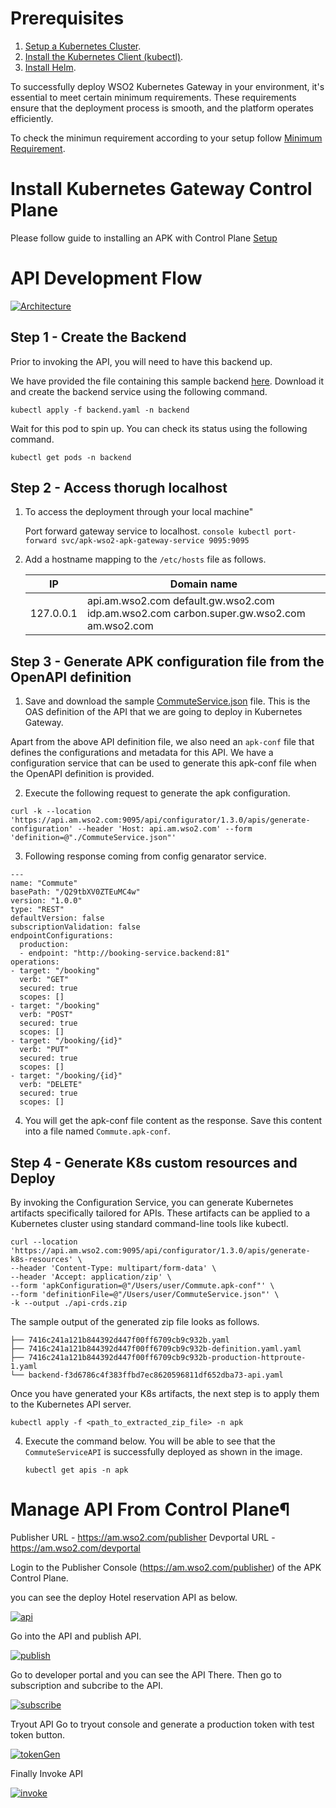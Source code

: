 # Prerequisites

1. [Setup a Kubernetes Cluster](https://kubernetes.io/docs/setup).
2. [Install the Kubernetes Client (kubectl)](https://kubernetes.io/docs/tasks/tools/install-kubectl/).
3. [Install Helm](https://helm.sh/docs/intro/install/).

To successfully deploy WSO2 Kubernetes Gateway in your environment, it's essential to meet certain minimum requirements. These requirements ensure that the deployment process is smooth, and the platform operates efficiently.

To check the minimun requirement according to your setup follow [Minimum Requirement](https://apk.docs.wso2.com/en/latest/setup/prerequisites/).

# Install Kubernetes Gateway Control Plane

Please follow guide to installing an APK with Control Plane [Setup](https://apk.docs.wso2.com/en/latest/setup/install-with-cp/)

# API Development Flow

[![Architecture](resources/demo.png)](resources/demo.png)

## Step 1 - Create the Backend

Prior to invoking the API, you will need to have this backend up. 

We have provided the file containing this sample backend [here](/resources/backend.yaml). Download it and create the backend service using the following command.

```
kubectl apply -f backend.yaml -n backend
```

Wait for this pod to spin up. You can check its status using the following command.

```
kubectl get pods -n backend
```

## Step 2 - Access thorugh localhost

1. To access the deployment through your local machine"

    Port forward gateway service to localhost.
        ```console
        kubectl port-forward svc/apk-wso2-apk-gateway-service 9095:9095
        ```

2. Add a hostname mapping to the ```/etc/hosts``` file as follows.

    | IP        | Domain name         |
    | --------- | ------------------- |
    | 127.0.0.1 | api.am.wso2.com default.gw.wso2.com idp.am.wso2.com carbon.super.gw.wso2.com  am.wso2.com|

## Step 3 - Generate APK configuration file from the OpenAPI definition

1. Save and download the sample [CommuteService.json](resources/CommuteService) file. This is the OAS definition of the API that we are going to deploy in Kubernetes Gateway.

Apart from the above API definition file, we also need an `apk-conf` file that defines the configurations and metadata for this API. We have a configuration service that can be used to generate this apk-conf file when the OpenAPI definition is provided. 


2. Execute the following request to generate the apk configuration.


```
curl -k --location 'https://api.am.wso2.com:9095/api/configurator/1.3.0/apis/generate-configuration' --header 'Host: api.am.wso2.com' --form 'definition=@"./CommuteService.json"'
```

3. Following response coming from config genarator service.
```
---
name: "Commute"
basePath: "/Q29tbXV0ZTEuMC4w"
version: "1.0.0"
type: "REST"
defaultVersion: false
subscriptionValidation: false
endpointConfigurations:
  production:
  - endpoint: "http://booking-service.backend:81"
operations:
- target: "/booking"
  verb: "GET"
  secured: true
  scopes: []
- target: "/booking"
  verb: "POST"
  secured: true
  scopes: []
- target: "/booking/{id}"
  verb: "PUT"
  secured: true
  scopes: []
- target: "/booking/{id}"
  verb: "DELETE"
  secured: true
  scopes: []
```


4. You will get the apk-conf file content as the response. Save this content into a file named `Commute.apk-conf`.

## Step 4 - Generate K8s custom resources and Deploy

By invoking the Configuration Service, you can generate Kubernetes artifacts specifically tailored for APIs. These artifacts can be applied to a Kubernetes cluster using standard command-line tools like kubectl. 

```
curl --location 'https://api.am.wso2.com:9095/api/configurator/1.3.0/apis/generate-k8s-resources' \
--header 'Content-Type: multipart/form-data' \
--header 'Accept: application/zip' \
--form 'apkConfiguration=@"/Users/user/Commute.apk-conf"' \
--form 'definitionFile=@"/Users/user/CommuteService.json"' \
-k --output ./api-crds.zip
```

The sample output of the generated zip file looks as follows.

```
├── 7416c241a121b844392d447f00ff6709cb9c932b.yaml
├── 7416c241a121b844392d447f00ff6709cb9c932b-definition.yaml.yaml
├── 7416c241a121b844392d447f00ff6709cb9c932b-production-httproute-1.yaml
└── backend-f3d6786c4f383ffbd7ec8620596811df652dba73-api.yaml
```
Once you have generated your K8s artifacts, the next step is to apply them to the Kubernetes API server. 

    
    kubectl apply -f <path_to_extracted_zip_file> -n apk
    

4. Execute the command below. You will be able to see that the `CommuteServiceAPI` is successfully deployed as shown in the image.

    ```
    kubectl get apis -n apk
    ```


# Manage API From Control Plane¶

Publisher URL - https://am.wso2.com/publisher
Devportal URL - https://am.wso2.com/devportal


Login to the Publisher Console (https://am.wso2.com/publisher) of the APK Control Plane.

you can see the deploy Hotel reservation API as below.

[![api](resources/list.png)](resources/list.png)

Go into the API and publish API.

[![publish](resources/deploy.png)](resources/deploy.png)


Go to developer portal and you can see the API There.
Then go to subscription and subcribe to the API.

[![subscribe](resources/subscribe.png)](resources/subscribe.png)

Tryout API
Go to tryout console and generate a production token with test token button.

[![tokenGen](resources/tokengen.png)](resources/tokengen.png)


Finally Invoke API

[![invoke](resources/invoke.png)](resources/invoke.png)





